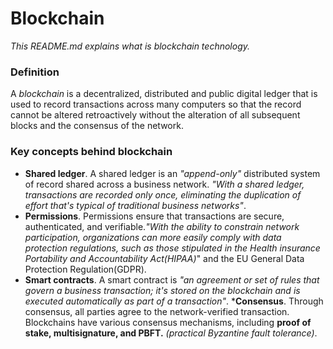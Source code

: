 # Blockchain
_This README.md explains what is blockchain technology._  

### Definition
A _blockchain_ is a decentralized, distributed and public digital ledger that is used to record transactions across many computers so that the record cannot be altered retroactively without the alteration of all subsequent blocks and the consensus of the network. 

### Key concepts behind blockchain 

* __Shared ledger__. A shared ledger is an _"append-only"_ distributed system of record shared across a business network. _"With a shared ledger, transactions are recorded only once, eliminating the duplication of effort that's typical of traditional business networks"_. 
* __Permissions__. Permissions ensure that transactions are secure, authenticated, and verifiable._"With the ability to constrain network participation, organizations can more easily comply with data protection regulations, such as those stipulated in the Health insurance Portability and Accountability Act(HIPAA)_" and the EU General Data Protection Regulation(GDPR). 
* __Smart contracts__. A smart contract is _"an agreement or set of rules that govern a business transaction; it's stored on the blockchain and is executed automatically as part of a transaction"_.
*__Consensus__. Through consensus, all parties agree to the network-verified transaction. Blockchains have various consensus mechanisms, including __proof of stake, multisignature, and PBFT.__ _(practical Byzantine fault tolerance)_.






























